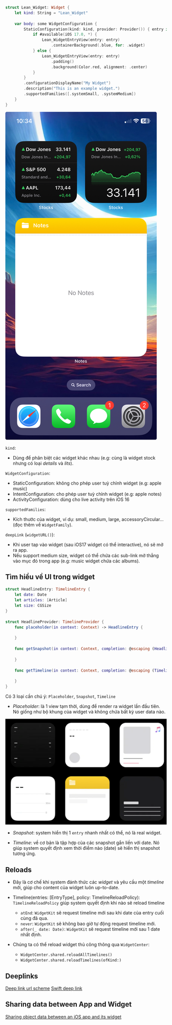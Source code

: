 
```swift
struct Lean_Widget: Widget {
    let kind: String = "Lean_Widget"

    var body: some WidgetConfiguration {
        StaticConfiguration(kind: kind, provider: Provider()) { entry in
            if #available(iOS 17.0, *) {
                Lean_WidgetEntryView(entry: entry)
					.containerBackground(.blue, for: .widget)
            } else {
                Lean_WidgetEntryView(entry: entry)
                    .padding()
					.background(Color.red, alignment: .center)
            }
        }
        .configurationDisplayName("My Widget")
        .description("This is an example widget.")
		.supportedFamilies([.systemSmall, .systemMedium])
    }
}
```

![](images/Screenshot%202023-10-25%20at%2010.34.01.jpeg)

`kind`:
- Dùng để phân biệt các widget khác nhau (e.g: cùng là widget stock nhưng có loại *details* và *lits*).

`WidgetConfiguration`: 
- StaticConfiguration: không cho phép user tuỳ chỉnh widget (e.g: apple music)
- IntentConfiguration: cho phép user tuỳ chỉnh widget (e.g: apple notes)
- ActivityConfiguration: dùng cho live activity trên iOS 16

`supportedFamilies`:
- Kích thước của widget, ví dụ: small, medium, large, accessoryCircular... (đọc thêm về `WidgetFamily`).

`deepLink` (`widgetURL()`):
- Khi user tap vào widget (sau iOS17 widget có thể interactive), nó sẽ mở ra app.
- Nếu support medium size, widget có thể chứa các sub-link mở thẳng vào mục đó trong app (e.g: music widget chứa các albums).

## Tìm hiểu về UI trong widget

```swift
struct HeadlineEntry: TimelineEntry {
	let date: Date
	let articles: [Article]
	let size: CGSize
}

struct HeadlineProvider: TimelineProvider {
	func placeholder(in context: Context) -> HeadlineEntry {

	}

	func getSnapshot(in context: Context, completion: @escaping (HeadlineEntry) -> Void) {

	}

	func getTimeline(in context: Context, completion: @escaping (Timeline<HeadlineEntry>) -> Void) {
		
	}	
}
```

Có 3 loại cần chú ý: `Placeholder`, `Snapshot`, `Timeline`

- *Placeholder*: là 1 view tạm thời, dùng để render ra widget lần đầu tiên. Nó giống như bộ khung của widget và không chứa bất kỳ user data nào.

![](images/placeholder.png)

- *Snapshot*: system hiển thị 1 `entry` nhanh nhất có thể, nó là real widget.

- *Timeline*: về cơ bản là tập hợp của các snapshot gắn liền với date. Nó giúp system quyết định xem thời điểm nào (date) sẽ hiển thị snapshot tương ứng.

## Reloads

- Đây là cơ chế khi system đánh thức các *widget* và yêu cầu một *timeline* mới, giúp cho content của widget luôn up-to-date.

- Timeline(entries: [EntryType], policy: TimelineReloadPolicy): `TimelineReloadPolicy` giúp system quyết định khi nào sẽ reload timeline
    - `atEnd`: `WidgetKit` sẽ request timeline mới sau khi date của entry cuối cùng đã qua.
    - `never`: `WidgetKit` sẽ không bao giờ tự động request timeline mới.
    - `after(_ date: Date)`: `WidgetKit` sẽ request timeline mới sau 1 date nhất định.

- Chúng ta có thể reload widget thủ công thông qua `WidgetCenter`:
    - `WidgetCenter.shared.reloadAllTimelines()`
    - `WidgetCenter.shared.reloadTimelines(ofKind:)`


## Deeplinks

[Deep link url scheme](https://blogs.halodoc.io/deep-linking-using-url-scheme-in-ios/)
[Swift deep link](https://www.youtube.com/watch?v=WmM4ryGcmSg)


## Sharing data between App and Widget

[Sharing object data between an iOS app and its widget](https://michael-kiley.medium.com/sharing-object-data-between-an-ios-app-and-its-widget-a0a1af499c31)

